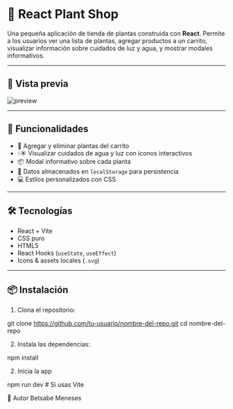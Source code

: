 # 🌿 React Plant Shop

Una pequeña aplicación de tienda de plantas construida con **React**. Permite a los usuarios ver una lista de plantas, agregar productos a un carrito, visualizar información sobre cuidados de luz y agua, y mostrar modales informativos.

---

## 📸 Vista previa

![preview](./previojungla.jpg)

---

## 🚀 Funcionalidades

- 🛒 Agregar y eliminar plantas del carrito
- 💧☀️ Visualizar cuidados de agua y luz con íconos interactivos
- 📦 Modal informativo sobre cada planta
- 🧠 Datos almacenados en `localStorage` para persistencia
- 💻 Estilos personalizados con CSS

---

## 🛠️ Tecnologías

- React + Vite
- CSS puro
- HTML5
- React Hooks (`useState`, `useEffect`)
- Icons & assets locales (`.svg`)

---

## 📦 Instalación

1. Clona el repositorio:

git clone https://github.com/tu-usuario/nombre-del-repo.git
cd nombre-del-repo

2. Instala las dependencias:

npm install

2. Inicia la app

npm run dev   # Si usas Vite

🙌 Autor
Betsabé Meneses

